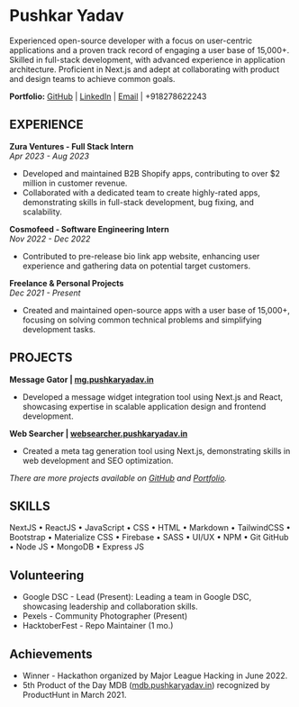 # Pushkar Yadav

Experienced open-source developer with a focus on user-centric applications and a proven track record of engaging a user base of 15,000+. Skilled in full-stack development, with advanced experience in application architecture. Proficient in Next.js and adept at collaborating with product and design teams to achieve common goals.

**Portfolio:** [GitHub](https://github.com/pushkarydv) | [LinkedIn](https://www.linkedin.com/in/pushkarydv) | [Email](mailto:pushkaryadavin@gmail.com) | +918278622243

## EXPERIENCE

**Zura Ventures - Full Stack Intern**  
*Apr 2023 - Aug 2023*  
- Developed and maintained B2B Shopify apps, contributing to over $2 million in customer revenue.
- Collaborated with a dedicated team to create highly-rated apps, demonstrating skills in full-stack development, bug fixing, and scalability.

**Cosmofeed - Software Engineering Intern**  
*Nov 2022 - Dec 2022*  
- Contributed to pre-release bio link app website, enhancing user experience and gathering data on potential target customers.

**Freelance & Personal Projects**  
*Dec 2021 - Present*  
- Created and maintained open-source apps with a user base of 15,000+, focusing on solving common technical problems and simplifying development tasks.

## PROJECTS

**Message Gator | [mg.pushkaryadav.in](https://mg.pushkaryadav.in)**
- Developed a message widget integration tool using Next.js and React, showcasing expertise in scalable application design and frontend development.

**Web Searcher | [websearcher.pushkaryadav.in](https://websearcher.pushkaryadav.in)**
- Created a meta tag generation tool using Next.js, demonstrating skills in web development and SEO optimization.

*There are more projects available on [GitHub](https://github.com/pushkarydv) and [Portfolio](https://pushkaryadav.in).*

## SKILLS

NextJS • ReactJS • JavaScript • CSS • HTML • Markdown • TailwindCSS • Bootstrap • Materialize CSS • Firebase • SASS • UI/UX • NPM • Git GitHub • Node JS • MongoDB • Express JS

## Volunteering

- Google DSC - Lead (Present): Leading a team in Google DSC, showcasing leadership and collaboration skills.
- Pexels - Community Photographer (Present)
- HacktoberFest - Repo Maintainer (1 mo.)

## Achievements

- Winner - Hackathon organized by Major League Hacking in June 2022.
- 5th Product of the Day MDB ([mdb.pushkaryadav.in](https://mdb.pushkaryadav.in)) recognized by ProductHunt in March 2021.

